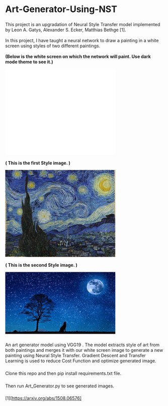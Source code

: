 # Art-Generator-Using-NST
###
This project is an upgradation of Neural Style Transfer model implemented by Leon A. Gatys, Alexander S. Ecker, Matthias Bethge [1].\
\
In this project, I have taught a neural network to draw a painting in a white screen using styles of two different paintings.\
\
**(Below is the white screen on which the network will paint. Use dark mode theme to see it.)**

<p align="left">
  <img src="/Images/Content.jpg" width="350" title="hover text">
</p>

**( This is the first Style image. )**

<p align="left">
  <img src="/Images/Style1.jpg" width="350" title="hover text">
</p> 


**( This is the second Style image. )**

<p align="left">
  <img src="/Images/Style2.jpg" width="350" title="hover text">
</p> 

### 
An art generator model using VGG19 . The model extracts style of art from both paintings and merges it with our white screen image to generate a new painting using Neural Style Transfer. Gradient Descent and Transfer Learning is used to reduce Cost Function and optimize generated image.
### 
Clone this repo and then pip install requirements.txt file.
### 
Then run Art_Generator.py to see generated images.
###
[1][https://arxiv.org/abs/1508.06576]
